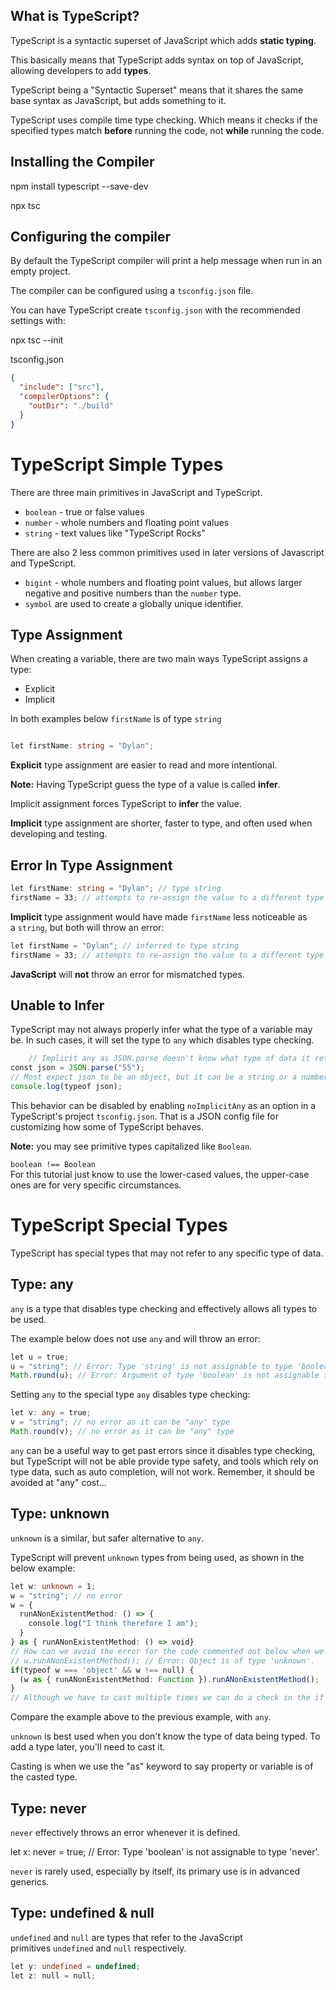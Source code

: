 
## What is TypeScript?

TypeScript is a syntactic superset of JavaScript which adds **static typing**.

This basically means that TypeScript adds syntax on top of JavaScript, allowing developers to add **types**.

TypeScript being a "Syntactic Superset" means that it shares the same base syntax as JavaScript, but adds something to it.

TypeScript uses compile time type checking. Which means it checks if the specified types match **before** running the code, not **while** running the code.

## Installing the Compiler

npm install typescript --save-dev

npx tsc

## Configuring the compiler

By default the TypeScript compiler will print a help message when run in an empty project.

The compiler can be configured using a `tsconfig.json` file.

You can have TypeScript create `tsconfig.json` with the recommended settings with:

npx tsc --init

tsconfig.json

``` Json
{  
  "include": ["src"],  
  "compilerOptions": {  
    "outDir": "./build"  
  }  
}
```

# TypeScript Simple Types

There are three main primitives in JavaScript and TypeScript.

- `boolean` - true or false values
- `number` - whole numbers and floating point values
- `string` - text values like "TypeScript Rocks"

There are also 2 less common primitives used in later versions of Javascript and TypeScript.

- `bigint` - whole numbers and floating point values, but allows larger negative and positive numbers than the `number` type.
- `symbol` are used to create a globally unique identifier.

## Type Assignment

When creating a variable, there are two main ways TypeScript assigns a type:

- Explicit
- Implicit

In both examples below `firstName` is of type `string`

```ts

let firstName: string = "Dylan";
```

**Explicit** type assignment are easier to read and more intentional.

**Note:** Having TypeScript  guess the type of a value is called **infer**.

Implicit assignment forces TypeScript to **infer** the value.

**Implicit** type assignment are shorter, faster to type, and often used when developing and testing.

## Error In Type Assignment

```ts
let firstName: string = "Dylan"; // type string  
firstName = 33; // attempts to re-assign the value to a different type
```


**Implicit** type assignment would have made `firstName` less noticeable as a `string`, but both will throw an error:
```ts
let firstName = "Dylan"; // inferred to type string  
firstName = 33; // attempts to re-assign the value to a different type
```
**JavaScript** will **not** throw an error for mismatched types.

## Unable to Infer

TypeScript may not always properly infer what the type of a variable may be. In such cases, it will set the type to `any` which disables type checking.


```ts
	// Implicit any as JSON.parse doesn't know what type of data it returns so it can be "any" thing...  
const json = JSON.parse("55");  
// Most expect json to be an object, but it can be a string or a number like this example  
console.log(typeof json);
```


This behavior can be disabled by enabling `noImplicitAny` as an option in a TypeScript's project `tsconfig.json`. That is a JSON config file for customizing how some of TypeScript behaves.

**Note:** you may see primitive types capitalized like `Boolean`.

`boolean !== Boolean`  
For this tutorial just know to use the lower-cased values, the upper-case ones are for very specific circumstances.



# TypeScript Special Types

TypeScript has special types that may not refer to any specific type of data.

## Type: any

`any` is a type that disables type checking and effectively allows all types to be used.

The example below does not use `any` and will throw an error:
```ts
let u = true;  
u = "string"; // Error: Type 'string' is not assignable to type 'boolean'.  
Math.round(u); // Error: Argument of type 'boolean' is not assignable to parameter of type 'number'.
```

Setting `any` to the special type `any` disables type checking:

```ts
let v: any = true;  
v = "string"; // no error as it can be "any" type  
Math.round(v); // no error as it can be "any" type
```



`any` can be a useful way to get past errors since it disables type checking, but TypeScript will not be able provide type safety, and tools which rely on type data, such as auto completion, will not work. Remember, it should be avoided at "any" cost...


## Type: unknown

`unknown` is a similar, but safer alternative to `any`.

TypeScript will prevent `unknown` types from being used, as shown in the below example:

```ts
let w: unknown = 1;  
w = "string"; // no error  
w = {  
  runANonExistentMethod: () => {  
    console.log("I think therefore I am");  
  }  
} as { runANonExistentMethod: () => void}  
// How can we avoid the error for the code commented out below when we don't know the type?  
// w.runANonExistentMethod(); // Error: Object is of type 'unknown'.  
if(typeof w === 'object' && w !== null) {  
  (w as { runANonExistentMethod: Function }).runANonExistentMethod();  
}  
// Although we have to cast multiple times we can do a check in the if to secure our type and have a safer casting
```

Compare the example above to the previous example, with `any`.

`unknown` is best used when you don't know the type of data being typed. To add a type later, you'll need to cast it.

Casting is when we use the "as" keyword to say property or variable is of the casted type.


## Type: never

`never` effectively throws an error whenever it is defined.

let x: never = true; // Error: Type 'boolean' is not assignable to type 'never'.

`never` is rarely used, especially by itself, its primary use is in advanced generics.

## Type: undefined & null

`undefined` and `null` are types that refer to the JavaScript primitives `undefined` and `null` respectively.
```ts
let y: undefined = undefined;  
let z: null = null;
```



